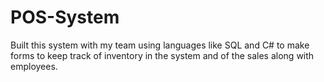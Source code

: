 # POS-System
Built this system with my team using languages like SQL and C# to make forms to keep track of inventory in the system and of the sales along with employees.
